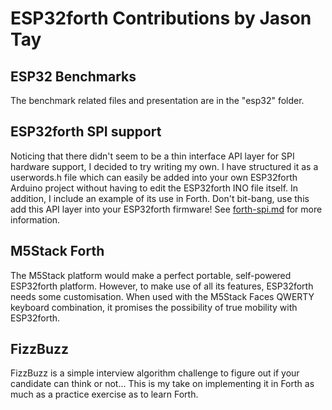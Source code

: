 # ESP32forth Contributions by Jason Tay

## ESP32 Benchmarks
The benchmark related files and presentation are in the "esp32" folder.

## ESP32forth SPI support
Noticing that there didn't seem to be a thin interface API layer for SPI hardware support, I decided to try writing my own. I have structured it
as a userwords.h file which can easily be added into your own ESP32forth Arduino project without having to edit the ESP32forth INO file itself.
In addition, I include an example of its use in Forth. Don't bit-bang, use this add this API layer into your ESP32forth firmware! See [forth-spi.md](https://github.com/Esp32forth-org/jasontay/blob/main/forth-spi.md) for more information.

## M5Stack Forth
The M5Stack platform would make a perfect portable, self-powered ESP32forth platform. However, to make use of all its features, ESP32forth needs 
some customisation. When used with the M5Stack Faces QWERTY keyboard combination, it promises the possibility of true mobility with ESP32forth.

## FizzBuzz
FizzBuzz is a simple interview algorithm challenge to figure out if your candidate can think or not... This is my take on implementing it in Forth as 
much as a practice exercise as to learn Forth.
